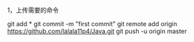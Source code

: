 1，上传需要的命令

git add *
git commit -m "first commit"
git remote add origin https://github.com/lalala11p4/Java.git
git push -u origin master



